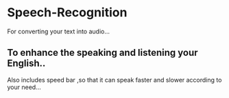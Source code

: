 # Speech-Recognition
For converting your text into audio...

## To enhance the speaking and listening your English..

Also includes speed bar ,so that it can speak faster and slower according to your need...
